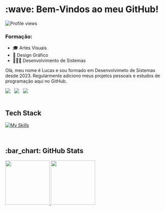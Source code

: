 <h1> :wave: Bem-Vindos ao meu GitHub!</h1>
<img src="https://komarev.com/ghpvc/?username=lucasbizachi-dev&color=ff4700" alt="Profile views" /> 

### Formação:
  * 🎓 Artes Visuais
  * 🎨 Design Gráfico
  * 👨🏻‍💻 Desenvolvimento de Sistemas

<p>
 Olá, meu nome é Lucas e sou formado em Desenvolvimeto de Sistemas desde 2023. Regularmente adiciono meus projetos pessoais e estudos de programação aqui no GitHub.
</p>

  <div>
    <a href="https://codepen.io/LucasBizachi" target="_blank"><img src="https://img.shields.io/badge/Codepen-44475A?style=for-the-badge&logo=codepen&logoColor=white"></a>&#160;&#160;
    <a href="https://www.linkedin.com/in/lucas-bizachi/" target="_blank"><img src="https://img.shields.io/badge/-LinkedIn-44475A?style=for-the-badge&logo=linkedin&logoColor=50ABE4" target="_blank"></a>&#160;&#160;
    <a href="https://instagram.com/lucasbizachi" target="_blank"><img src="https://img.shields.io/badge/-Instagram-44475A?style=for-the-badge&logo=instagram&logoColor=lightpurple" target="_blank"></a>&#160;&#160;
  </div>

  <br>

  ## Tech Stack
[![My Skills](https://skillicons.dev/icons?i=html,css,js)](https://skillicons.dev)

<br>

<h2 align="left"> :bar_chart: GitHub Stats</h2>
<div align="lefth">
  <a href="https://github.com/lucasbizachi-dev">
  <img height="140em" src="https://github-readme-stats.vercel.app/api?username=lucasbizachi-dev&show_icons=true&theme=dracula&include_all_commits=true&count_private=true"/>
  <img height="140em" src="https://github-readme-stats.vercel.app/api/top-langs/?username=lucasbizachi-dev&layout=compact&langs_count=7&theme=dracula"/>
</div>
